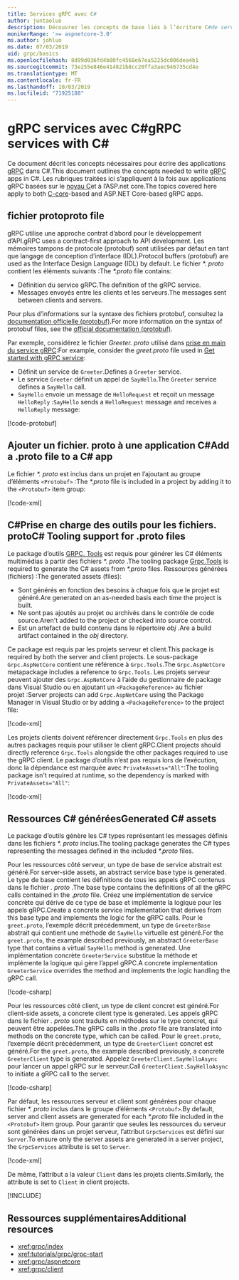 ```yaml
---
title: Services gRPC avec C#
author: juntaoluo
description: Découvrez les concepts de base liés à l’écriture C#de services gRPC avec.
monikerRange: '>= aspnetcore-3.0'
ms.author: johluo
ms.date: 07/03/2019
uid: grpc/basics
ms.openlocfilehash: 8d99d036fd4b00fc4568e67ea5225dc006dea4b1
ms.sourcegitcommit: 73e255e846e414821b8cc20ffa3aec946735cd4e
ms.translationtype: MT
ms.contentlocale: fr-FR
ms.lasthandoff: 10/03/2019
ms.locfileid: "71925188"
---
```

# <a name="grpc-services-with-c"></a><span data-ttu-id="b7c21-103">gRPC services avec C\#</span><span class="sxs-lookup"><span data-stu-id="b7c21-103">gRPC services with C\#</span></span>

<span data-ttu-id="b7c21-104">Ce document décrit les concepts nécessaires pour écrire des applications [gRPC](https://grpc.io/docs/guides/) dans C#.</span><span class="sxs-lookup"><span data-stu-id="b7c21-104">This document outlines the concepts needed to write [gRPC](https://grpc.io/docs/guides/) apps in C#.</span></span> <span data-ttu-id="b7c21-105">Les rubriques traitées ici s’appliquent à la fois aux applications gRPC basées sur le [noyau C](https://grpc.io/blog/grpc-stacks)et à l’ASP.net core.</span><span class="sxs-lookup"><span data-stu-id="b7c21-105">The topics covered here apply to both [C-core](https://grpc.io/blog/grpc-stacks)-based and ASP.NET Core-based gRPC apps.</span></span>

## <a name="proto-file"></a><span data-ttu-id="b7c21-106">fichier proto</span><span class="sxs-lookup"><span data-stu-id="b7c21-106">proto file</span></span>

<span data-ttu-id="b7c21-107">gRPC utilise une approche contrat d’abord pour le développement d’API.</span><span class="sxs-lookup"><span data-stu-id="b7c21-107">gRPC uses a contract-first approach to API development.</span></span> <span data-ttu-id="b7c21-108">Les mémoires tampons de protocole (protobuf) sont utilisées par défaut en tant que langage de conception d’interface (IDL).</span><span class="sxs-lookup"><span data-stu-id="b7c21-108">Protocol buffers (protobuf) are used as the Interface Design Language (IDL) by default.</span></span> <span data-ttu-id="b7c21-109">Le fichier *\*. proto* contient les éléments suivants :</span><span class="sxs-lookup"><span data-stu-id="b7c21-109">The *\*.proto* file contains:</span></span>

* <span data-ttu-id="b7c21-110">Définition du service gRPC.</span><span class="sxs-lookup"><span data-stu-id="b7c21-110">The definition of the gRPC service.</span></span>
* <span data-ttu-id="b7c21-111">Messages envoyés entre les clients et les serveurs.</span><span class="sxs-lookup"><span data-stu-id="b7c21-111">The messages sent between clients and servers.</span></span>

<span data-ttu-id="b7c21-112">Pour plus d’informations sur la syntaxe des fichiers protobuf, consultez la [documentation officielle (protobuf)](https://developers.google.com/protocol-buffers/docs/proto3).</span><span class="sxs-lookup"><span data-stu-id="b7c21-112">For more information on the syntax of protobuf files, see the [official documentation (protobuf)](https://developers.google.com/protocol-buffers/docs/proto3).</span></span>

<span data-ttu-id="b7c21-113">Par exemple, considérez le fichier *Greeter. proto* utilisé dans [prise en main du service gRPC](xref:tutorials/grpc/grpc-start):</span><span class="sxs-lookup"><span data-stu-id="b7c21-113">For example, consider the *greet.proto* file used in [Get started with gRPC service](xref:tutorials/grpc/grpc-start):</span></span>

* <span data-ttu-id="b7c21-114">Définit un service de `Greeter`.</span><span class="sxs-lookup"><span data-stu-id="b7c21-114">Defines a `Greeter` service.</span></span>
* <span data-ttu-id="b7c21-115">Le service `Greeter` définit un appel de `SayHello`.</span><span class="sxs-lookup"><span data-stu-id="b7c21-115">The `Greeter` service defines a `SayHello` call.</span></span>
* <span data-ttu-id="b7c21-116">`SayHello` envoie un message de `HelloRequest` et reçoit un message `HelloReply` :</span><span class="sxs-lookup"><span data-stu-id="b7c21-116">`SayHello` sends a `HelloRequest` message and receives a `HelloReply` message:</span></span>

[!code-protobuf[](~/tutorials/grpc/grpc-start/sample/GrpcGreeter/Protos/greet.proto)]

## <a name="add-a-proto-file-to-a-c-app"></a><span data-ttu-id="b7c21-117">Ajouter un fichier. proto à une application C\#</span><span class="sxs-lookup"><span data-stu-id="b7c21-117">Add a .proto file to a C\# app</span></span>

<span data-ttu-id="b7c21-118">Le fichier *\*. proto* est inclus dans un projet en l’ajoutant au groupe d’éléments `<Protobuf>` :</span><span class="sxs-lookup"><span data-stu-id="b7c21-118">The *\*.proto* file is included in a project by adding it to the `<Protobuf>` item group:</span></span>

[!code-xml[](~/tutorials/grpc/grpc-start/sample/GrpcGreeter/GrpcGreeter.csproj?highlight=2&range=7-9)]

## <a name="c-tooling-support-for-proto-files"></a><span data-ttu-id="b7c21-119">C#Prise en charge des outils pour les fichiers. proto</span><span class="sxs-lookup"><span data-stu-id="b7c21-119">C# Tooling support for .proto files</span></span>

<span data-ttu-id="b7c21-120">Le package d’outils [GRPC. Tools](https://www.nuget.org/packages/Grpc.Tools/) est requis pour générer les C# éléments multimédias à partir des fichiers *\*. proto* .</span><span class="sxs-lookup"><span data-stu-id="b7c21-120">The tooling package [Grpc.Tools](https://www.nuget.org/packages/Grpc.Tools/) is required to generate the C# assets from *\*.proto* files.</span></span> <span data-ttu-id="b7c21-121">Ressources générées (fichiers) :</span><span class="sxs-lookup"><span data-stu-id="b7c21-121">The generated assets (files):</span></span>

* <span data-ttu-id="b7c21-122">Sont générés en fonction des besoins à chaque fois que le projet est généré.</span><span class="sxs-lookup"><span data-stu-id="b7c21-122">Are generated on an as-needed basis each time the project is built.</span></span>
* <span data-ttu-id="b7c21-123">Ne sont pas ajoutés au projet ou archivés dans le contrôle de code source.</span><span class="sxs-lookup"><span data-stu-id="b7c21-123">Aren't added to the project or checked into source control.</span></span>
* <span data-ttu-id="b7c21-124">Est un artefact de build contenu dans le répertoire *obj* .</span><span class="sxs-lookup"><span data-stu-id="b7c21-124">Are a build artifact contained in the *obj* directory.</span></span>

<span data-ttu-id="b7c21-125">Ce package est requis par les projets serveur et client.</span><span class="sxs-lookup"><span data-stu-id="b7c21-125">This package is required by both the server and client projects.</span></span> <span data-ttu-id="b7c21-126">Le sous-package `Grpc.AspNetCore` contient une référence à `Grpc.Tools`.</span><span class="sxs-lookup"><span data-stu-id="b7c21-126">The `Grpc.AspNetCore` metapackage includes a reference to `Grpc.Tools`.</span></span> <span data-ttu-id="b7c21-127">Les projets serveur peuvent ajouter des `Grpc.AspNetCore` à l’aide du gestionnaire de package dans Visual Studio ou en ajoutant un `<PackageReference>` au fichier projet :</span><span class="sxs-lookup"><span data-stu-id="b7c21-127">Server projects can add `Grpc.AspNetCore` using the Package Manager in Visual Studio or by adding a `<PackageReference>` to the project file:</span></span>

[!code-xml[](~/tutorials/grpc/grpc-start/sample/GrpcGreeter/GrpcGreeter.csproj?highlight=1&range=12)]

<span data-ttu-id="b7c21-128">Les projets clients doivent référencer directement `Grpc.Tools` en plus des autres packages requis pour utiliser le client gRPC.</span><span class="sxs-lookup"><span data-stu-id="b7c21-128">Client projects should directly reference `Grpc.Tools` alongside the other packages required to use the gRPC client.</span></span> <span data-ttu-id="b7c21-129">Le package d’outils n’est pas requis lors de l’exécution, donc la dépendance est marquée avec `PrivateAssets="All"`:</span><span class="sxs-lookup"><span data-stu-id="b7c21-129">The tooling package isn't required at runtime, so the dependency is marked with `PrivateAssets="All"`:</span></span>

[!code-xml[](~/tutorials/grpc/grpc-start/sample/GrpcGreeterClient/GrpcGreeterClient.csproj?highlight=3&range=9-11)]

## <a name="generated-c-assets"></a><span data-ttu-id="b7c21-130">Ressources C# générées</span><span class="sxs-lookup"><span data-stu-id="b7c21-130">Generated C# assets</span></span>

<span data-ttu-id="b7c21-131">Le package d’outils génère les C# types représentant les messages définis dans les fichiers *\*. proto* inclus.</span><span class="sxs-lookup"><span data-stu-id="b7c21-131">The tooling package generates the C# types representing the messages defined in the included *\*.proto* files.</span></span>

<span data-ttu-id="b7c21-132">Pour les ressources côté serveur, un type de base de service abstrait est généré.</span><span class="sxs-lookup"><span data-stu-id="b7c21-132">For server-side assets, an abstract service base type is generated.</span></span> <span data-ttu-id="b7c21-133">Le type de base contient les définitions de tous les appels gRPC contenus dans le fichier *. proto* .</span><span class="sxs-lookup"><span data-stu-id="b7c21-133">The base type contains the definitions of all the gRPC calls contained in the *.proto* file.</span></span> <span data-ttu-id="b7c21-134">Créez une implémentation de service concrète qui dérive de ce type de base et implémente la logique pour les appels gRPC.</span><span class="sxs-lookup"><span data-stu-id="b7c21-134">Create a concrete service implementation that derives from this base type and implements the logic for the gRPC calls.</span></span> <span data-ttu-id="b7c21-135">Pour le `greet.proto`, l’exemple décrit précédemment, un type de `GreeterBase` abstrait qui contient une méthode de `SayHello` virtuelle est généré.</span><span class="sxs-lookup"><span data-stu-id="b7c21-135">For the `greet.proto`, the example described previously, an abstract `GreeterBase` type that contains a virtual `SayHello` method is generated.</span></span> <span data-ttu-id="b7c21-136">Une implémentation concrète `GreeterService` substitue la méthode et implémente la logique qui gère l’appel gRPC.</span><span class="sxs-lookup"><span data-stu-id="b7c21-136">A concrete implementation `GreeterService` overrides the method and implements the logic handling the gRPC call.</span></span>

[!code-csharp[](~/tutorials/grpc/grpc-start/sample/GrpcGreeter/Services/GreeterService.cs?name=snippet)]

<span data-ttu-id="b7c21-137">Pour les ressources côté client, un type de client concret est généré.</span><span class="sxs-lookup"><span data-stu-id="b7c21-137">For client-side assets, a concrete client type is generated.</span></span> <span data-ttu-id="b7c21-138">Les appels gRPC dans le fichier *. proto* sont traduits en méthodes sur le type concret, qui peuvent être appelées.</span><span class="sxs-lookup"><span data-stu-id="b7c21-138">The gRPC calls in the *.proto* file are translated into methods on the concrete type, which can be called.</span></span> <span data-ttu-id="b7c21-139">Pour le `greet.proto`, l’exemple décrit précédemment, un type de `GreeterClient` concret est généré.</span><span class="sxs-lookup"><span data-stu-id="b7c21-139">For the `greet.proto`, the example described previously, a concrete `GreeterClient` type is generated.</span></span> <span data-ttu-id="b7c21-140">Appelez `GreeterClient.SayHelloAsync` pour lancer un appel gRPC sur le serveur.</span><span class="sxs-lookup"><span data-stu-id="b7c21-140">Call `GreeterClient.SayHelloAsync` to initiate a gRPC call to the server.</span></span>

[!code-csharp[](~/tutorials/grpc/grpc-start/sample/GrpcGreeterClient/Program.cs?name=snippet)]

<span data-ttu-id="b7c21-141">Par défaut, les ressources serveur et client sont générées pour chaque fichier *\*. proto* inclus dans le groupe d’éléments `<Protobuf>`.</span><span class="sxs-lookup"><span data-stu-id="b7c21-141">By default, server and client assets are generated for each *\*.proto* file included in the `<Protobuf>` item group.</span></span> <span data-ttu-id="b7c21-142">Pour garantir que seules les ressources du serveur sont générées dans un projet serveur, l’attribut `GrpcServices` est défini sur `Server`.</span><span class="sxs-lookup"><span data-stu-id="b7c21-142">To ensure only the server assets are generated in a server project, the `GrpcServices` attribute is set to `Server`.</span></span>

[!code-xml[](~/tutorials/grpc/grpc-start/sample/GrpcGreeter/GrpcGreeter.csproj?highlight=2&range=7-9)]

<span data-ttu-id="b7c21-143">De même, l’attribut a la valeur `Client` dans les projets clients.</span><span class="sxs-lookup"><span data-stu-id="b7c21-143">Similarly, the attribute is set to `Client` in client projects.</span></span>

[!INCLUDE[](~/includes/gRPCazure.md)]

## <a name="additional-resources"></a><span data-ttu-id="b7c21-144">Ressources supplémentaires</span><span class="sxs-lookup"><span data-stu-id="b7c21-144">Additional resources</span></span>

* <xref:grpc/index>
* <xref:tutorials/grpc/grpc-start>
* <xref:grpc/aspnetcore>
* <xref:grpc/client>

